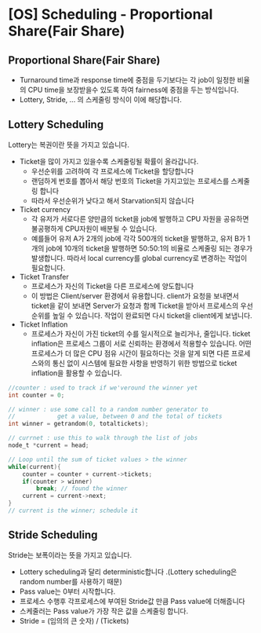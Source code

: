 # [OS] Scheduling - Proportional Share(Fair Share)

## Proportional Share(Fair Share)

- Turnaround time과 response time에 중점을 두기보다는 각 job이 일정한 비율의 CPU time을 보장받을수 있도록 하여 fairness에 중점을 두는 방식입니다.
- Lottery, Stride, ... 의 스케줄링 방식이 이에 해당합니다.

## Lottery Scheduling

Lottery는 복권이란 뜻을 가지고 있습니다.
- Ticket을 많이 가지고 있을수록 스케줄링될 확률이 올라갑니다.
  - 우선순위를 고려하여 각 프로세스에 Ticket을 할당합니다
  - 랜덤하게 번호를 뽑아서 해당 번호의 Ticket을 가지고있는 프로세스를 스케줄링 합니다
  - 따라서 우선순위가 낮다고 해서 Starvation되지 않습니다
- Ticket currency
  - 각 유저가 서로다른 양만큼의 ticket을 job에 발행하고 CPU 자원을 공유하면 불공평하게 CPU자원이 배분될 수 있습니다.
  - 예를들어 유저 A가 2개의 job에 각각 500개의 ticket을 발행하고, 유저 B가 1개의 job에 10개의 ticket을 발행하면 50:50:1의 비율로 스케줄링 되는 경우가 발생합니다. 따라서 local currency를 global currency로 변경하는 작업이 필요합니다.
- Ticket Transfer
  - 프로세스가 자신의 Ticket을 다른 프로세스에 양도합니다
  - 이 방법은 Client/server 환경에서 유용합니다. client가 요청을 보내면서 ticket을 같이 보내면 Server가 요청과 함께 Ticket을 받아서 프로세스의 우선순위를 높일 수 있습니다. 작업이 완료되면 다시 ticket을 client에게 보냅니다.
- Ticket Inflation
  - 프로세스가 자신이 가진 ticket의 수를 일시적으로 늘리거나, 줄입니다. ticket inflation은 프로세스 그룹이 서로 신뢰하는 환경에서 적용할수 있습니다. 어떤 프로세스가 더 많은 CPU 점유 시간이 필요하다는 것을 알게 되면 다른 프로세스와의 통신 없이 시스템에 필요한 사항을 반영하기 위한 방법으로 ticket inflation을 활용할 수 있습니다.

```c
//counter : used to track if we'veround the winner yet
int counter = 0;

// winner : use some call to a random number generator to 
//            get a value, between 0 and the total of tickets
int winner = getrandom(0, totaltickets);

// currnet : use this to walk through the list of jobs
node_t *current = head;

// Loop until the sum of ticket values > the winner
while(current){
    counter = counter + current->tickets;
    if(counter > winner)
        break; // found the winner
    current = current->next;
}
// current is the winner; schedule it
```

## Stride Scheduling

Stride는 보폭이라는 뜻을 가지고 있습니다. 
- Lottery scheduling과 달리 deterministic합니다 .(Lottery scheduling은 random number를 사용하기 때문)
- Pass value는 0부터 시작합니다.
- 프로세스 수행후 각프로세스에 부여된 Stride값 만큼 Pass value에 더해줍니다
- 스케줄러는 Pass value가 가장 작은 값을 스케줄링 합니다.
- Stride = (임의의 큰 숫자) / (Tickets)
